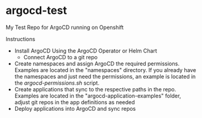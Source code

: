 # argocd-test
My Test Repo for ArgoCD running on Openshift

Instructions

- Install ArgoCD Using the ArgoCD Operator or Helm Chart
  - Connect ArgoCD to a git repo
- Create namespaces and assign ArgoCD the required permissions. Examples are located in the "namespaces" directory. If you already have the namespaces and just need the permissions, an example is located in the _argocd-permissions.sh_ script.
- Create applications that sync to the respective paths in the repo. Examples are located in the "argocd-application-examples" folder, adjust git repos in the app definitions as needed
- Deploy applications into ArgoCD and sync repos
